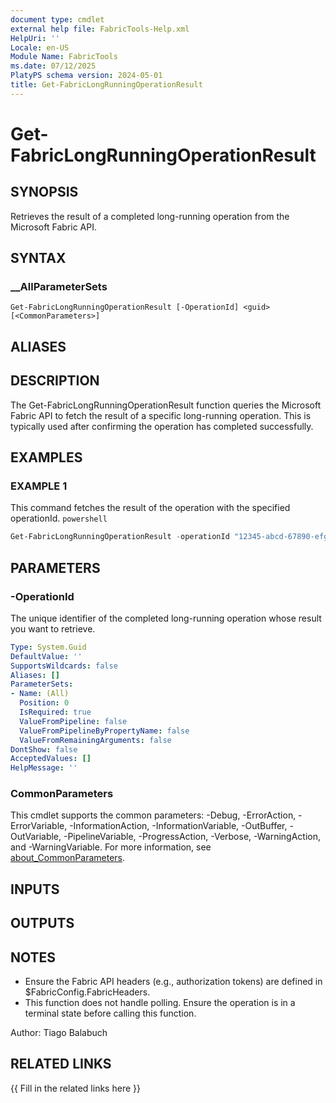```yaml
---
document type: cmdlet
external help file: FabricTools-Help.xml
HelpUri: ''
Locale: en-US
Module Name: FabricTools
ms.date: 07/12/2025
PlatyPS schema version: 2024-05-01
title: Get-FabricLongRunningOperationResult
---
```


# Get-FabricLongRunningOperationResult

## SYNOPSIS

Retrieves the result of a completed long-running operation from the Microsoft Fabric API.

## SYNTAX

### __AllParameterSets

```
Get-FabricLongRunningOperationResult [-OperationId] <guid> [<CommonParameters>]
```

## ALIASES

## DESCRIPTION

The Get-FabricLongRunningOperationResult function queries the Microsoft Fabric API to fetch the result
of a specific long-running operation.
This is typically used after confirming the operation has completed successfully.

## EXAMPLES

### EXAMPLE 1

This command fetches the result of the operation with the specified operationId. ```powershell ```

```powershell
Get-FabricLongRunningOperationResult -operationId "12345-abcd-67890-efgh"
```

## PARAMETERS

### -OperationId

The unique identifier of the completed long-running operation whose result you want to retrieve.

```yaml
Type: System.Guid
DefaultValue: ''
SupportsWildcards: false
Aliases: []
ParameterSets:
- Name: (All)
  Position: 0
  IsRequired: true
  ValueFromPipeline: false
  ValueFromPipelineByPropertyName: false
  ValueFromRemainingArguments: false
DontShow: false
AcceptedValues: []
HelpMessage: ''
```

### CommonParameters

This cmdlet supports the common parameters: -Debug, -ErrorAction, -ErrorVariable,
-InformationAction, -InformationVariable, -OutBuffer, -OutVariable, -PipelineVariable,
-ProgressAction, -Verbose, -WarningAction, and -WarningVariable. For more information, see
[about_CommonParameters](https://go.microsoft.com/fwlink/?LinkID=113216).

## INPUTS

## OUTPUTS

## NOTES

- Ensure the Fabric API headers (e.g., authorization tokens) are defined in $FabricConfig.FabricHeaders.
- This function does not handle polling.
Ensure the operation is in a terminal state before calling this function.

Author: Tiago Balabuch

## RELATED LINKS

{{ Fill in the related links here }}

